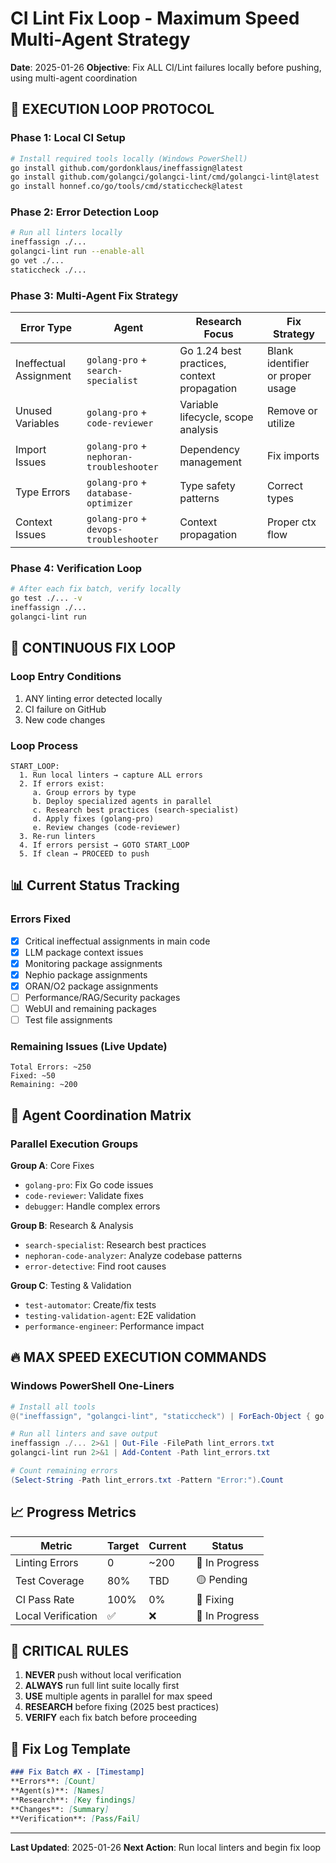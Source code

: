 # CI Lint Fix Loop - Maximum Speed Multi-Agent Strategy
**Date**: 2025-01-26
**Objective**: Fix ALL CI/Lint failures locally before pushing, using multi-agent coordination

## 🚀 EXECUTION LOOP PROTOCOL

### Phase 1: Local CI Setup
```bash
# Install required tools locally (Windows PowerShell)
go install github.com/gordonklaus/ineffassign@latest
go install github.com/golangci/golangci-lint/cmd/golangci-lint@latest
go install honnef.co/go/tools/cmd/staticcheck@latest
```

### Phase 2: Error Detection Loop
```bash
# Run all linters locally
ineffassign ./...
golangci-lint run --enable-all
go vet ./...
staticcheck ./...
```

### Phase 3: Multi-Agent Fix Strategy

| Error Type | Agent | Research Focus | Fix Strategy |
|------------|-------|----------------|--------------|
| Ineffectual Assignment | `golang-pro` + `search-specialist` | Go 1.24 best practices, context propagation | Blank identifier or proper usage |
| Unused Variables | `golang-pro` + `code-reviewer` | Variable lifecycle, scope analysis | Remove or utilize |
| Import Issues | `golang-pro` + `nephoran-troubleshooter` | Dependency management | Fix imports |
| Type Errors | `golang-pro` + `database-optimizer` | Type safety patterns | Correct types |
| Context Issues | `golang-pro` + `devops-troubleshooter` | Context propagation | Proper ctx flow |

### Phase 4: Verification Loop
```bash
# After each fix batch, verify locally
go test ./... -v
ineffassign ./...
golangci-lint run
```

## 🔄 CONTINUOUS FIX LOOP

### Loop Entry Conditions
1. ANY linting error detected locally
2. CI failure on GitHub
3. New code changes

### Loop Process
```
START_LOOP:
  1. Run local linters → capture ALL errors
  2. If errors exist:
     a. Group errors by type
     b. Deploy specialized agents in parallel
     c. Research best practices (search-specialist)
     d. Apply fixes (golang-pro)
     e. Review changes (code-reviewer)
  3. Re-run linters
  4. If errors persist → GOTO START_LOOP
  5. If clean → PROCEED to push
```

## 📊 Current Status Tracking

### Errors Fixed
- [x] Critical ineffectual assignments in main code
- [x] LLM package context issues
- [x] Monitoring package assignments
- [x] Nephio package assignments
- [x] ORAN/O2 package assignments
- [ ] Performance/RAG/Security packages
- [ ] WebUI and remaining packages
- [ ] Test file assignments

### Remaining Issues (Live Update)
```
Total Errors: ~250
Fixed: ~50
Remaining: ~200
```

## 🎯 Agent Coordination Matrix

### Parallel Execution Groups
**Group A**: Core Fixes
- `golang-pro`: Fix Go code issues
- `code-reviewer`: Validate fixes
- `debugger`: Handle complex errors

**Group B**: Research & Analysis
- `search-specialist`: Research best practices
- `nephoran-code-analyzer`: Analyze codebase patterns
- `error-detective`: Find root causes

**Group C**: Testing & Validation
- `test-automator`: Create/fix tests
- `testing-validation-agent`: E2E validation
- `performance-engineer`: Performance impact

## 🔥 MAX SPEED EXECUTION COMMANDS

### Windows PowerShell One-Liners
```powershell
# Install all tools
@("ineffassign", "golangci-lint", "staticcheck") | ForEach-Object { go install github.com/$_@latest }

# Run all linters and save output
ineffassign ./... 2>&1 | Out-File -FilePath lint_errors.txt
golangci-lint run 2>&1 | Add-Content -Path lint_errors.txt

# Count remaining errors
(Select-String -Path lint_errors.txt -Pattern "Error:").Count
```

## 📈 Progress Metrics

| Metric | Target | Current | Status |
|--------|--------|---------|--------|
| Linting Errors | 0 | ~200 | 🔴 In Progress |
| Test Coverage | 80% | TBD | 🟡 Pending |
| CI Pass Rate | 100% | 0% | 🔴 Fixing |
| Local Verification | ✅ | ❌ | 🔴 In Progress |

## 🚨 CRITICAL RULES

1. **NEVER** push without local verification
2. **ALWAYS** run full lint suite locally first
3. **USE** multiple agents in parallel for max speed
4. **RESEARCH** before fixing (2025 best practices)
5. **VERIFY** each fix batch before proceeding

## 📝 Fix Log Template
```markdown
### Fix Batch #X - [Timestamp]
**Errors**: [Count]
**Agent(s)**: [Names]
**Research**: [Key findings]
**Changes**: [Summary]
**Verification**: [Pass/Fail]
```

---
**Last Updated**: 2025-01-26
**Next Action**: Run local linters and begin fix loop